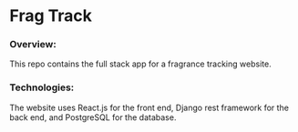 # Frag Track

### Overview:

This repo contains the full stack app for a fragrance tracking website. 

### Technologies:

The website uses React.js for the front end, Django rest framework for the back end, and PostgreSQL for the database.

